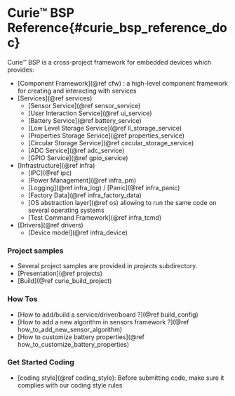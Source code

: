 Curie&trade; BSP Reference{#curie_bsp_reference_doc}
=====================

Curie&trade; BSP is a cross-project framework for embedded devices which provides:
 - [Component Framework](@ref cfw) : a high-level component framework for creating and
   interacting with services
 - [Services](@ref services)
    - [Sensor Service](@ref sensor_service)
    - [User Interaction Service](@ref ui_service)
    - [Battery Service](@ref battery_service)
    - [Low Level Storage Service](@ref ll_storage_service)
    - [Properties Storage Service](@ref properties_service)
    - [Circular Storage Service](@ref circular_storage_service)
    - [ADC Service](@ref adc_service)
    - [GPIO Service](@ref gpio_service)
 - [Infrastructure](@ref infra)
    - [IPC](@ref ipc)
    - [Power Management](@ref infra_pm)
    - [Logging](@ref infra_log) / [Panic](@ref infra_panic)
    - [Factory Data](@ref infra_factory_data)
    - [OS abstraction layer](@ref os) allowing to run the same code on several
      operating systems
    - [Test Command Framework](@ref infra_tcmd)
 - [Drivers](@ref drivers)
    - [Device model](@ref infra_device)

### Project samples
 - Several project samples are provided in <em>projects</em> subdirectory.
 - [Presentation](@ref projects)
 - [Build](@ref curie_build_project)

### How Tos

 - [How to add/build a service/driver/board ?](@ref build_config)
 - [How to add a new algorithm in sensors framework ?](@ref how_to_add_new_sensor_algorithm)
 - [How to customize battery properties](@ref how_to_customize_battery_properties)

### Get Started Coding

 - [coding style](@ref coding_style): Before submitting code, make sure it
   complies with our coding style rules
